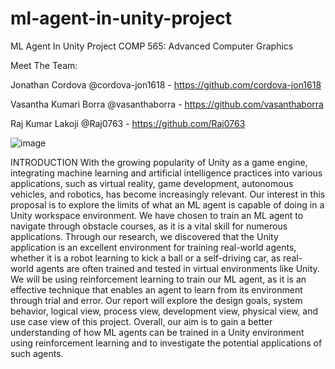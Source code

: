 # ml-agent-in-unity-project
ML Agent In Unity Project
COMP 565: Advanced Computer Graphics

Meet The Team:

Jonathan Cordova @cordova-jon1618 - https://github.com/cordova-jon1618 

Vasantha Kumari Borra @vasanthaborra - https://github.com/vasanthaborra

Raj Kumar Lakoji @Raj0763 - https://github.com/Raj0763

![image](https://github.com/cordova-jon1618/ml-agent-in-unity-project/assets/29684905/24f079c4-85bd-47f2-b9e6-e3e35e851cac)


INTRODUCTION
	With the growing popularity of Unity as a game engine, integrating machine learning and artificial intelligence practices into various applications, such as virtual reality, game development, autonomous vehicles, and robotics, has become increasingly relevant. Our interest in this proposal is to explore the limits of what an ML agent is capable of doing in a Unity workspace environment. 
We have chosen to train an ML agent to navigate through obstacle courses, as it is a vital skill for numerous applications. Through our research, we discovered that the Unity application is an excellent environment for training real-world agents, whether it is a robot learning to kick a ball or a self-driving car, as real-world agents are often trained and tested in virtual environments like Unity. We will be using reinforcement learning to train our ML agent, as it is an effective technique that enables an agent to learn from its environment through trial and error. Our report will explore the design goals, system behavior, logical view, process view, development view, physical view, and use case view of this project. 
Overall, our aim is to gain a better understanding of how ML agents can be trained in a Unity environment using reinforcement learning and to investigate the potential applications of such agents.


